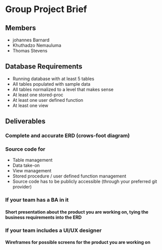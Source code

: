 # Group Project Brief 

## Members 
 
- johannes Barnard
- Khuthadzo Nemauluma
- Thomas Stevens

## Database Requirements  
- Running database with at least 5 tables  
- All tables populated with sample data 
- All tables normalized to a level that makes sense  
- At least one stored-proc 
- At least one user defined function  
- At least one view  

## Deliverables 

### Complete and accurate ERD (crows-foot diagram) 

### Source code for 
- Table management 
- Data take-on 
- View management  
- Stored procedure / user defined function management 
- Source code has to be publicly accessible (through your preferred git provider) 

### If your team has a BA in it  
#### Short presentation about the product you are working on, tying the business requirements into the ERD 

### If your team includes a UI/UX designer 
#### Wireframes for possible screens for the product you are working on  




